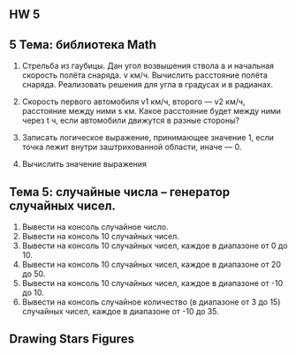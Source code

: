 ## HW 5

## 5 Тема: библиотека Math
 
1. 	Стрельба из гаубицы. Дан угол возвышения ствола а и начальная скорость полёта снаряда. v км/ч. Вычислить расстояние полёта снаряда. Реализовать решения для угла в градусах и в радианах.
2. 	Скорость первого автомобиля v1 км/ч, второго — v2 км/ч, расстояние между ними s км. Какое расстояние будет между ними через t ч, если автомобили 	движутся в разные стороны?
3. 	Записать логическое выражение, принимающее значение 1, если точка лежит внутри заштрихованной области, иначе — 0. 

4. 	Вычислить значение выражения


## Тема 5: случайные числа – генератор случайных чисел.

1. Вывести на консоль случайное число.
2. Вывести на консоль 10 случайных чисел.
3. Вывести на консоль 10 случайных чисел, каждое в диапазоне от 0 до 10.
4. Вывести на консоль 10 случайных чисел, каждое в диапазоне от 20 до 50.
5. Вывести на консоль 10 случайных чисел, каждое в диапазоне от -10 до 10.
6. Вывести на консоль случайное количество (в диапазоне от 3 до 15) случайных чисел, каждое в диапазоне от -10 до 35.

## Drawing Stars Figures
